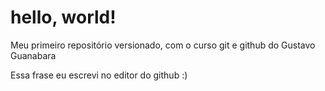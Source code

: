 # hello, world!
 Meu primeiro repositório versionado, com o curso git e github do Gustavo Guanabara

 Essa frase eu escrevi no editor do github :)

 

